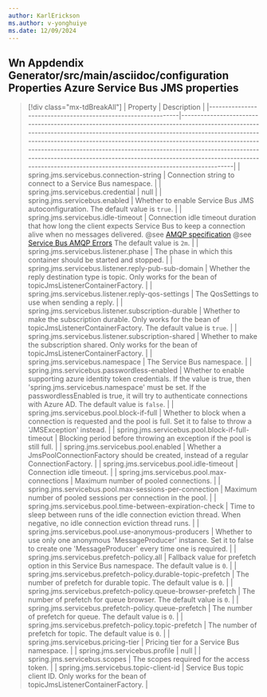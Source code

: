 ```yaml
---
author: KarlErickson
ms.author: v-yonghuiye
ms.date: 12/09/2024
---
```


## Wn Appdendix Generator/src/main/asciidoc/configuration Properties Azure Service Bus JMS properties

> [!div class="mx-tdBreakAll"]
> | Property                                                     | Description                                                                                                                                                                                                                                                                                                                                                                                                                                                    |
> |--------------------------------------------------------------|----------------------------------------------------------------------------------------------------------------------------------------------------------------------------------------------------------------------------------------------------------------------------------------------------------------------------------------------------------------------------------------------------------------------------------------------------------------|
> | spring.jms.servicebus.connection-string                      | Connection string to connect to a Service Bus namespace.                                                                                                                                                                                                                                                                                                                                                                                                       |
> | spring.jms.servicebus.credential                             | null                                                                                                                                                                                                                                                                                                                                                                                                                                                           |
> | spring.jms.servicebus.enabled                                | Whether to enable Service Bus JMS autoconfiguration. The default value is `true`.                                                                                                                                                                                                                                                                                                                                                                              |
> | spring.jms.servicebus.idle-timeout                           | Connection idle timeout duration that how long the client expects Service Bus to keep a connection alive when no messages delivered. @see <a href="http://docs.oasis-open.org/amqp/core/v1.0/os/amqp-core-transport-v1.0-os.html#doc-doc-idle-time-out">AMQP specification</a> @see <a href="https://learn.microsoft.com/azure/service-bus-messaging/service-bus-amqp-troubleshoot#link-is-not-created">Service Bus AMQP Errors</a> The default value is `2m`. |
> | spring.jms.servicebus.listener.phase                         | The phase in which this container should be started and stopped.                                                                                                                                                                                                                                                                                                                                                                                               |
> | spring.jms.servicebus.listener.reply-pub-sub-domain          | Whether the reply destination type is topic. Only works for the bean of topicJmsListenerContainerFactory.                                                                                                                                                                                                                                                                                                                                                      |
> | spring.jms.servicebus.listener.reply-qos-settings            | The QosSettings to use when sending a reply.                                                                                                                                                                                                                                                                                                                                                                                                                   |
> | spring.jms.servicebus.listener.subscription-durable          | Whether to make the subscription durable. Only works for the bean of topicJmsListenerContainerFactory. The default value is `true`.                                                                                                                                                                                                                                                                                                                            |
> | spring.jms.servicebus.listener.subscription-shared           | Whether to make the subscription shared. Only works for the bean of topicJmsListenerContainerFactory.                                                                                                                                                                                                                                                                                                                                                          |
> | spring.jms.servicebus.namespace                              | The Service Bus namespace.                                                                                                                                                                                                                                                                                                                                                                                                                                     |
> | spring.jms.servicebus.passwordless-enabled                   | Whether to enable supporting azure identity token credentials. If the value is true, then 'spring.jms.servicebus.namespace' must be set. If the passwordlessEnabled is true, it will try to authenticate connections with Azure AD. The default value is `false`.                                                                                                                                                                                              |
> | spring.jms.servicebus.pool.block-if-full                     | Whether to block when a connection is requested and the pool is full. Set it to false to throw a 'JMSException' instead.                                                                                                                                                                                                                                                                                                                                       |
> | spring.jms.servicebus.pool.block-if-full-timeout             | Blocking period before throwing an exception if the pool is still full.                                                                                                                                                                                                                                                                                                                                                                                        |
> | spring.jms.servicebus.pool.enabled                           | Whether a JmsPoolConnectionFactory should be created, instead of a regular ConnectionFactory.                                                                                                                                                                                                                                                                                                                                                                  |
> | spring.jms.servicebus.pool.idle-timeout                      | Connection idle timeout.                                                                                                                                                                                                                                                                                                                                                                                                                                       |
> | spring.jms.servicebus.pool.max-connections                   | Maximum number of pooled connections.                                                                                                                                                                                                                                                                                                                                                                                                                          |
> | spring.jms.servicebus.pool.max-sessions-per-connection       | Maximum number of pooled sessions per connection in the pool.                                                                                                                                                                                                                                                                                                                                                                                                  |
> | spring.jms.servicebus.pool.time-between-expiration-check     | Time to sleep between runs of the idle connection eviction thread. When negative, no idle connection eviction thread runs.                                                                                                                                                                                                                                                                                                                                     |
> | spring.jms.servicebus.pool.use-anonymous-producers           | Whether to use only one anonymous 'MessageProducer' instance. Set it to false to create one 'MessageProducer' every time one is required.                                                                                                                                                                                                                                                                                                                      |
> | spring.jms.servicebus.prefetch-policy.all                    | Fallback value for prefetch option in this Service Bus namespace. The default value is `0`.                                                                                                                                                                                                                                                                                                                                                                    |
> | spring.jms.servicebus.prefetch-policy.durable-topic-prefetch | The number of prefetch for durable topic. The default value is `0`.                                                                                                                                                                                                                                                                                                                                                                                            |
> | spring.jms.servicebus.prefetch-policy.queue-browser-prefetch | The number of prefetch for queue browser. The default value is `0`.                                                                                                                                                                                                                                                                                                                                                                                            |
> | spring.jms.servicebus.prefetch-policy.queue-prefetch         | The number of prefetch for queue. The default value is `0`.                                                                                                                                                                                                                                                                                                                                                                                                    |
> | spring.jms.servicebus.prefetch-policy.topic-prefetch         | The number of prefetch for topic. The default value is `0`.                                                                                                                                                                                                                                                                                                                                                                                                    |
> | spring.jms.servicebus.pricing-tier                           | Pricing tier for a Service Bus namespace.                                                                                                                                                                                                                                                                                                                                                                                                                      |
> | spring.jms.servicebus.profile                                | null                                                                                                                                                                                                                                                                                                                                                                                                                                                           |
> | spring.jms.servicebus.scopes                                 | The scopes required for the access token.                                                                                                                                                                                                                                                                                                                                                                                                                      |
> | spring.jms.servicebus.topic-client-id                        | Service Bus topic client ID. Only works for the bean of topicJmsListenerContainerFactory.                                                                                                                                                                                                                                                                                                                                                                      |
